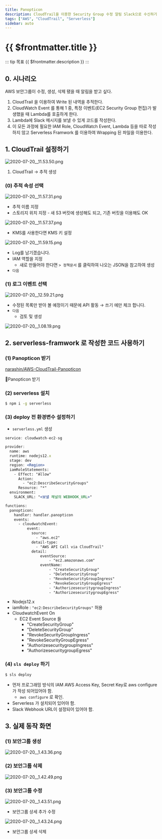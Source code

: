 ```yaml
---
title: Panopticon
description: CloudTrail을 이용한 Security Group 수정 알림 Slack으로 수신하기
tags: ["AWS", "CloudTrail", "Serverless"]
sidebar: auto
---
```


# {{ $frontmatter.title }}
::: tip 목표
{{ $frontmatter.description }}
:::
   
## 0. 시나리오

AWS 보안그룹이 수정, 생성, 삭제 됐을 때 알림을 받고 싶다.

1. CloudTrail 을 이용하여 Write 된 내역을 추적한다.
2. CloudWatch Event 를 통해 1 중, 특정 이벤트(EC2 Security Group 편집)가 발생했을 때 Lambda를 호출하게 한다.
3. Lambda에 Slack 메시지를 보낼 수 있게 코드를 작성한다.
4. 이 모든 과정에 필요한 IAM Role, CloudWatch Event, Lambda 등을 따로 작성하지 않고 Serverless Framwork 를 이용하여 Wrapping 된 파일을 이용한다.

## 1. CloudTrail 설정하기

![2020-07-20__11.53.50.png](~@img/panopticon/2020-07-20__11.53.50.png)

1. CloudTrail → 추적 생성

### (0) 추적 속성 선택

![2020-07-20__11.57.31.png](~@img/panopticon/2020-07-20__11.57.31.png)

- 추적 이름 지정
- 스토리지 위치 지정 - 새 S3 버킷에 생성해도 되고, 기존 버킷을 이용해도 OK

![2020-07-20__11.57.37.png](~@img/panopticon/2020-07-20__11.57.37.png)

- KMS를 사용한다면 KMS 키 설정

![2020-07-20__11.59.15.png](~@img/panopticon/2020-07-20__11.59.15.png)

- Log를 남기겠습니다.
- IAM 역할을 지정
    - 새로 만들어야 한다면 `> 정책문서` 를 클릭하여 나오는 JSON을 참고하여 생성
- `다음`

### (1) 로그 이벤트 선택

![2020-07-20__12.59.21.png](~@img/panopticon/2020-07-20__12.59.21.png)

- 수정된 목록만 받아 볼 예정이기 때문에 API 활동 → 쓰기 에만 체크 합니다.
- `다음`
    - 검토 및 생성

![2020-07-20__1.08.19.png](~@img/panopticon/2020-07-20__1.08.19.png)

## 2. serverless-framwork 로 작성한 코드 사용하기

### (1) Panopticon 받기

[narashin/AWS-CloudTrail-Panopticon](https://github.com/narashin/AWS-CloudTrail-Panopticon)

🔼Panopticon 받기

### (2) serverless 설치

```bash
$ npm i -g serverless
```

### (3) deploy 전 환경변수 설정하기

- `serverless.yml` 생성

```jsx
service: cloudwatch-ec2-sg

provider:
  name: aws
  runtime: nodejs12.x
  stage: dev
  region: <Region>
  iamRoleStatements:
    - Effect: "Allow"
      Action:
        - "ec2:DescribeSecurityGroups"
      Resource: "*"
  environment: 
    SLACK_URL: "<보낼 채널의 WEBHOOK_URL>"

functions:
  panopticon:
    handler: handler.panopticon
    events:
      - cloudwatchEvent:
          event:
            source:
              - "aws.ec2"
            detail-type:
              - "AWS API Call via CloudTrail"
            detail:
                eventSource:
                    - "ec2.amazonaws.com"
                eventName:
                    - "CreateSecurityGroup"
                    - "DeleteSecurityGroup"
                    - "RevokeSecurityGroupIngress"
                    - "RevokeSecurityGroupEgress"
                    - "AuthorizesecuritygroupIngress"
                    - "AuthorizesecuritygroupEgress"
```
- Nodejs12.x
- iamRole : `"ec2:DescribeSecurityGroups"` 허용
- CloudwatchEvent On
    - EC2 Event Source 들
        - "CreateSecurityGroup"
        - "DeleteSecurityGroup"
        - "RevokeSecurityGroupIngress"
        - "RevokeSecurityGroupEgress"
        - "AuthorizesecuritygroupIngress"
        - "AuthorizesecuritygroupEgress"

### (4) `sls deploy` 하기

```bash
$ sls deploy
```

- 먼저 프로그래밍 방식의 IAM AWS Access Key, Secret Key로 aws configure가 작성 되어있어야 함.
    - `aws configure` 로 확인.
- Serverless 가 설치되어 있어야 함.
- Slack Webhook URL이 설정되어 있어야 함.

## 3. 실제 동작 화면

### (1) 보안그룹 생성

![2020-07-20__1.43.36.png](~@img/panopticon/2020-07-20__1.43.36.png)

### (2) 보안그룹 삭제

![2020-07-20__1.42.49.png](~@img/panopticon/2020-07-20__1.42.49.png)

### (3) 보안그룹 수정

![2020-07-20__1.43.51.png](~@img/panopticon/2020-07-20__1.43.51.png)

- 보안그룹 상세 추가 수정

![2020-07-20__1.43.24.png](~@img/panopticon/2020-07-20__1.43.24.png)

- 보안그룹 상세 삭제